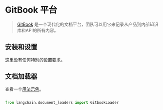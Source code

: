 # GitBook 平台



>[GitBook](https://docs.gitbook.com/) 是一个现代化的文档平台，团队可以用它来记录从产品到内部知识库和API的所有内容。



## 安装和设置



这里没有任何特别的设置要求。



## 文档加载器



查看一个[用法示例](../modules/indexes/document_loaders/examples/gitbook.ipynb)。



```python

from langchain.document_loaders import GitbookLoader

```

